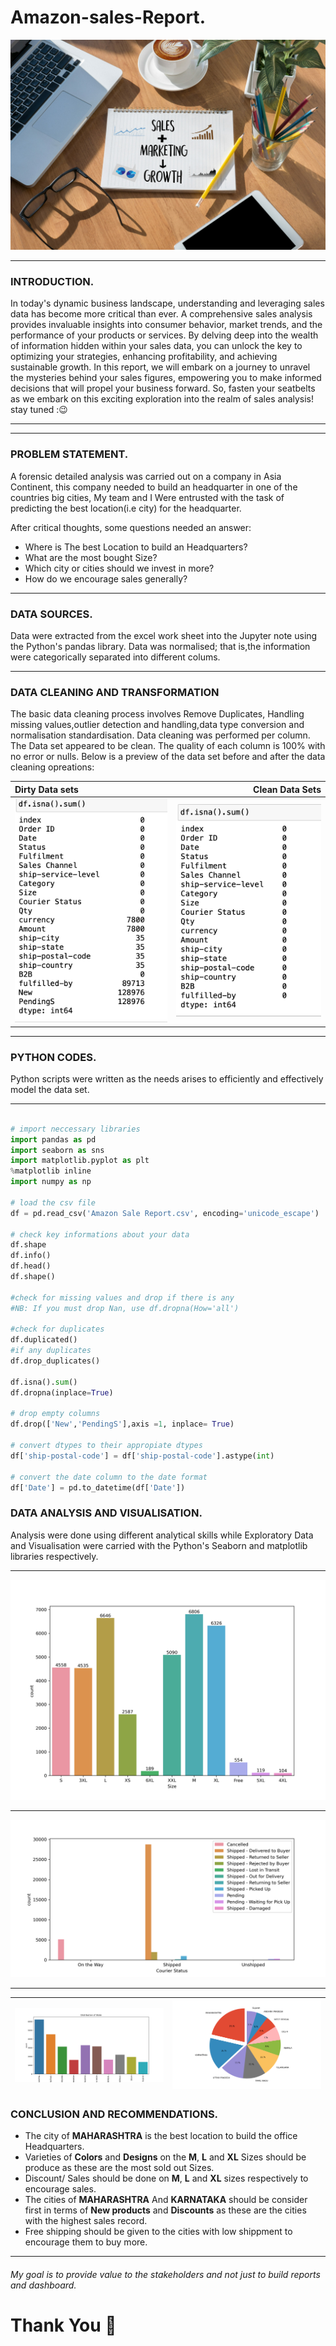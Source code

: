 # Amazon-sales-Report.
![](Salesandmarketing.jpg)

---

### INTRODUCTION.
In today's dynamic business landscape, understanding and leveraging sales data has become more critical than ever. A comprehensive sales analysis provides invaluable insights into consumer behavior, market trends, and the performance of your products or services. By delving deep into the wealth of information hidden within your sales data, you can unlock the key to optimizing your strategies, enhancing profitability, and achieving sustainable growth. In this report, we will embark on a journey to unravel the mysteries behind your sales figures, empowering you to make informed decisions that will propel your business forward. So, fasten your seatbelts as we embark on this exciting exploration into the realm of sales analysis!
stay tuned :😉

---
---

### PROBLEM STATEMENT.
A forensic detailed analysis was carried out on a company in Asia Continent, this company needed to build an headquarter in one of the countries big cities, My team and I Were entrusted with the task of predicting the best location(i.e city) for the headquarter. 

After critical thoughts, some questions needed an answer:
 - Where is The best Location to build an Headquarters?
 - What are the most bought Size?
 - Which city or cities should we invest in more?
 - How do we encourage sales generally?

---

### DATA SOURCES.
Data were extracted from the excel work sheet into the Jupyter note using the Python's pandas library.
Data was normalised; that is,the information were categorically separated into different colums.


---

### DATA CLEANING AND TRANSFORMATION
The basic data cleaning process involves Remove Duplicates, Handling missing values,outlier detection and handling,data type conversion and normalisation standardisation. Data cleaning was performed per column. The Data set appeared to be clean. The quality of each column is 100% with no error or nulls. Below is a preview of the data set before and after the data cleaning opreations:


Dirty Data sets|Clean Data Sets 
:---------------|---------------:
![](dirtydataset.png)|![](cleandataset.png)

---

### PYTHON CODES.
Python scripts were written as the needs arises to efficiently and effectively model the data set.

---


~~~python

# import neccessary libraries
import pandas as pd
import seaborn as sns 
import matplotlib.pyplot as plt
%matplotlib inline
import numpy as np

# load the csv file
df = pd.read_csv('Amazon Sale Report.csv', encoding='unicode_escape')

# check key informations about your data
df.shape
df.info()
df.head()
df.shape()

#check for missing values and drop if there is any
#NB: If you must drop Nan, use df.dropna(How='all')

#check for duplicates
df.duplicated()
#if any duplicates
df.drop_duplicates()

df.isna().sum()
df.dropna(inplace=True)

# drop empty columns
df.drop(['New','PendingS'],axis =1, inplace= True)

# convert dtypes to their appropiate dtypes
df['ship-postal-code'] = df['ship-postal-code'].astype(int)

# convert the date column to the date format
df['Date'] = pd.to_datetime(df['Date'])

~~~

### DATA ANALYSIS AND VISUALISATION.

Analysis were done using different analytical skills while Exploratory Data and Visualisation were carried with the Python's Seaborn and matplotlib libraries respectively.

---

      



![](amazonsales.png)

---
![](amazonshippingstatus.png)

---


![](top10Statewiththehighestsales.png)|![](pie.png)
:-------------------------------------|------------:

### CONCLUSION AND RECOMMENDATIONS.
 - The city of **MAHARASHTRA** is the best location to build the office Headquarters.
 - Varieties of **Colors** and  **Designs** on the **M**,  **L** and **XL** Sizes should be produce as these are the most sold out Sizes.
 - Discount/ Sales should be done on **M**, **L** and **XL** sizes respectively to encourage sales.
 - The cities of **MAHARASHTRA** And **KARNATAKA** should be consider first in terms of **New products** and **Discounts** as these are the  cities with the highest sales record.
 - Free shipping should be given to the cities with low shippment to encourage them to buy more.

---   


###### My goal is to provide value to the stakeholders and not just to build reports and dashboard.

# Thank You 🥰



